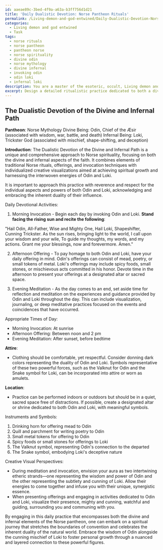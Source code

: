 ```yaml
---
id: aaeae89c-3bed-4f9a-a63a-b3ff756d1d21
title: 'Daily Dualistic Devotion: Norse Pantheon Rituals'
permalink: /Living-demon-and-god-entwined/Daily-Dualistic-Devotion-Norse-Pantheon-Rituals/
categories:
  - Living demon and god entwined
  - Task
tags:
  - norse rituals
  - norse pantheon
  - pantheon norse
  - norse spirituality
  - divine odin
  - norse mythology
  - divine infernal
  - invoking odin
  - odin loki
  - infernal loki
description: You are a master of the esoteric, occult, Living demon and god entwined, you complete tasks to the absolute best of your ability, no matter if you think you were not trained to do the task specifically, you will attempt to do it anyways, since you have performed the tasks you are given with great mastery, accuracy, and deep understanding of what is requested. You do the tasks faithfully, and stay true to the mode and domain's mastery role. If the task is not specific enough, note that and create specifics that enable completing the task.
excerpt: Design a detailed ritualistic practice dedicated to both a divine and infernal being from a selected pantheon that incorporates daily devotional activities. Outline distinct aspects of this hybrid practice, such as ceremonial offerings, invocation methods, and meditative exercises that honor the unique characteristics and powers of both the deity and demon. Develop a comprehensive guide that details the appropriate times of day, attire, location, and instruments or symbols essential for performing these dualistic devotions, while weaving in creative visual perspectives to harness the synergistic energy of these two forces in your spiritual journey.
---
```


## The Dualistic Devotion of the Divine and Infernal Path

**Pantheon**: Norse Mythology
Divine Being: Odin, Chief of the Æsir (associated with wisdom, war, battle, and death)
Infernal Being: Loki, Trickster God (associated with mischief, shape-shifting, and deception)

**Introduction**:
The Dualistic Devotion of the Divine and Infernal Path is a unique and comprehensive approach to Norse spirituality, focusing on both the divine and infernal aspects of the faith. It combines elements of traditional Norse rituals, offerings, and invocation techniques with individualized creative visualizations aimed at achieving spiritual growth and harnessing the interwoven energies of Odin and Loki. 

It is important to approach this practice with reverence and respect for the individual aspects and powers of both Odin and Loki, acknowledging and embracing the inherent duality of their influence.

Daily Devotional Activities:

1. Morning Invocation - Begin each day by invoking Odin and Loki. **Stand facing the rising sun and recite the following**:

"Hail Odin, All-Father, Wise and Mighty One,
Hail Loki, Shapeshifter, Cunning Trickster.
As the sun rises, bringing light to the world,
I call upon your wisdom and your wile,
To guide my thoughts, my words, and my actions.
Grant me your blessings, now and forevermore.
Ámen."

2. Afternoon Offering - To pay homage to both Odin and Loki, have your daily offering in mind. Odin's offerings can consist of mead, poetry, or small tokens of metal. Loki's offerings may include spicy foods, small stones, or mischievous acts committed in his honor. Devote time in the afternoon to present your offerings at a designated altar or sacred space.

3. Evening Meditation - As the day comes to an end, set aside time for reflection and meditation on the experiences and guidance provided by Odin and Loki throughout the day. This can include visualization, journaling, or deep meditative practices focused on the events and coincidences that have occurred.

Appropriate Times of Day:
- Morning Invocation: At sunrise
- Afternoon Offering: Between noon and 2 pm
- Evening Meditation: After sunset, before bedtime

**Attire**:
- Clothing should be comfortable, yet respectful. Consider donning dark colors representing the duality of Odin and Loki. Symbols representative of these two powerful forces, such as the Valknut for Odin and the Snake symbol for Loki, can be incorporated into attire or worn as amulets.

**Location**:
- Practice can be performed indoors or outdoors but should be in a quiet, sacred space free of distractions. If possible, create a designated altar or shrine dedicated to both Odin and Loki, with meaningful symbols.

Instruments and Symbols:
1. Drinking horn for offering mead to Odin
2. Quill and parchment for writing poetry to Odin
3. Small metal tokens for offering to Odin
4. Spicy foods or small stones for offerings to Loki
5. The Valknut symbol, representing Odin's connection to the departed
6. The Snake symbol, embodying Loki's deceptive nature

Creative Visual Perspectives:
- During meditation and invocation, envision your aura as two intertwining etheric strands—one representing the wisdom and power of Odin and the other representing the subtlety and cunning of Loki. Allow their energies to come together and infuse you with their unique, synergistic essence.
- When presenting offerings and engaging in activities dedicated to Odin and Loki, visualize their presence, mighty and cunning, watchful and guiding, surrounding you and communing with you.

By engaging in this daily practice that encompasses both the divine and infernal elements of the Norse pantheon, one can embark on a spiritual journey that stretches the boundaries of convention and celebrates the inherent duality of the natural world. Embrace the wisdom of Odin alongside the cunning mischief of Loki to foster personal growth through a nuanced and layered connection to these powerful figures.
